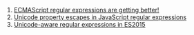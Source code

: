 1. [ECMAScript regular expressions are getting better!](https://mathiasbynens.be/notes/es-regexp-proposals)
1. [Unicode property escapes in JavaScript regular expressions](https://mathiasbynens.be/notes/es-unicode-property-escapes)
1. [Unicode-aware regular expressions in ES2015](https://mathiasbynens.be/notes/es6-unicode-regex)
